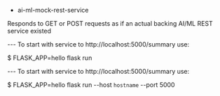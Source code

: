- ai-ml-mock-rest-service

Responds to GET or POST requests as if an actual backing AI/ML REST service existed

--- To start with service to http://localhost:5000/summary use:

$ FLASK_APP=hello flask run

--- To start with service to http://localhost:5000/summary use:

$ FLASK_APP=hello flask run --host `hostname` --port 5000
